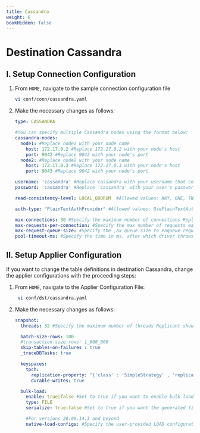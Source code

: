 ```yaml
---
title: Cassandra
weight: 6
bookHidden: false
---
```

# Destination Cassandra

## I. Setup Connection Configuration

1. From ```HOME```, navigate to the sample connection configuration file
    ```BASH
    vi conf/conn/cassandra.yaml
    ```

2. Make the necessary changes as follows:

    ```YAML
    type: CASSANDRA

    #You can specify multiple Cassandra nodes using the format below:
    cassandra-nodes:
      node1: #Replace node1 with your node name
        host: 172.17.0.2 #Replace 172.17.0.2 with your node's host
        port: 9042 #Replace 9042 with your node's port
      node2: #Replace node2 with your node name
        host: 172.17.0.3 #Replace 172.17.0.3 with your node's host
        port: 9043 #Replace 9042 with your node's port

    username: 'cassandra' #Replace cassandra with your username that connects to your Cassandra server
    password: 'cassandra' #Replace 'cassandra' with your user's password

    read-consistency-level: LOCAL_QUORUM  #Allowed values: ANY, ONE, TWO, THREE, QUORUM, ALL, LOCAL_QUORUM, EACH_QUORUM, SERIAL, LOCAL_SERIAL, LOCAL_ONE

    auth-type: "PlainTextAuthProvider" #Allowed values: DsePlainTextAuthProvider, PlainTextAuthProvider

    max-connections: 30 #Specify the maximum number of connections Replicant can open in Cassandra
    max-requests-per-connection: #Specify the max number of requests each connection will handle in parallel.
    max-request-queue-size: #Specify the ,ax queue size to enqueue requests while all connections are busy. If more than the max-queue-size request get queued, then driver throws BusyPoolException.
    pool-timeout-ms: #Specify the time in ms, after which driver throws BusyPoolException, if all connections are busy serving max requests.
    ```


## II. Setup Applier Configuration

If you want to change the table definitions in destination Cassandra, change the applier configurations with the proceeding steps:  

1. From ```HOME```, navigate to the Applier Configuration File:
   ```BASH
    vi conf/dst/cassandra.yaml
    ```

2. Make the necessary changes as follows:

    ```YAML
    snapshot:
      threads: 32 #Specify the maximum number of threads Replicant should use for writing to the target

      batch-size-rows: 100
      #transaction-size-rows: 1_000_000
      skip-tables-on-failures : true
      _traceDBTasks: true

      keyspaces:
        tpch:
          replication-property: "{'class' : 'SimpleStrategy' , 'replication_factor' : 1}"
          durable-writes: true

      bulk-load:
        enable: true|false #Set to true if you want to enable bulk loading
        type: FILE
        serialize: true|false #Set to true if you want the generated files to be applied in serial/parallel fashion

        #For versions 20.09.14.3 and beyond
        native-load-configs: #Specify the user-provided LOAD configuration string which will be appended to the s3 specific LOAD SQL command

    ```
